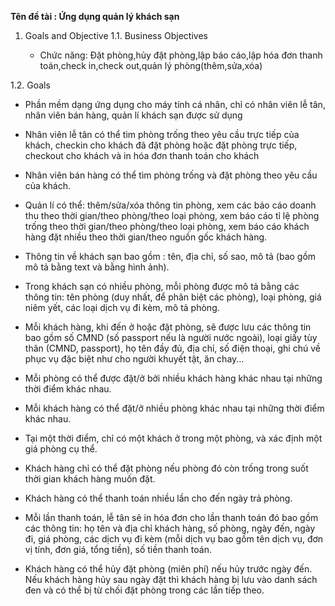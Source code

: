 **Tên đề tài : Ứng dụng quản lý khách sạn**
1. Goals and Objective
1.1. Business Objectives

   * Chức năng: Đặt phòng,hủy đặt phòng,lập báo cáo,lập hóa đơn thanh toán,check in,check out,quản lý phòng(thêm,sửa,xóa)

1.2. Goals

   * Phần mềm dạng ứng dụng cho máy tính cá nhân, chỉ có nhân viên lễ tân, nhân viên bán hàng, quản lí khách sạn được sử dụng

   * Nhân viên lễ tân có thể tìm phòng trống theo yêu cầu trực tiếp của khách, checkin cho khách đã đặt phòng hoặc đặt phòng trực tiếp, 
    checkout cho khách và in hóa đơn thanh toán cho khách

   * Nhân viên bán hàng có thể tìm phòng trống và đặt phòng theo yêu cầu của khách.

   * Quản lí có thể: thêm/sửa/xóa thông tin phòng, xem các báo cáo doanh thu theo thời gian/theo phòng/theo loại phòng, xem báo cáo tỉ 
    lệ phòng trống theo thời gian/theo phòng/theo loại phòng, xem báo cáo khách hàng đặt nhiều theo thời gian/theo nguồn gốc khách hàng.

   * Thông tin về khách sạn bao gồm : tên, địa chỉ, số sao, mô tả (bao gồm mô tả bằng text và bằng hình ảnh).

   * Trong khách sạn có nhiều phòng, mỗi phòng được mô tả bằng các thông tin: tên phòng (duy nhất, để phân biệt các phòng), loại phòng, 
    giá niêm yết, các loại dịch vụ đi kèm, mô tả phòng.

   * Mỗi khách hàng, khi đến ở hoặc đặt phòng, sẽ được lưu các thông tin bao gồm số CMND (số passport nếu là người nước ngoài), loại 
    giấy tùy thân (CMND, passport), họ tên đầy đủ, địa chỉ, số điện thoại, ghi chú về phục vụ đặc biệt như cho người khuyết tật, ăn chay...

   * Mỗi phòng có thể được đặt/ở bởi nhiều khách hàng khác nhau tại những thời điểm khác nhau.

   * Mỗi khách hàng có thể đặt/ở nhiều phòng khác nhau tại những thời điểm khác nhau.

   * Tại một thời điểm, chỉ có một khách ở trong một phòng, và xác định một giá phòng cụ thể.

   * Khách hàng chỉ có thể đặt phòng nếu phòng đó còn trống trong suốt thời gian khách hàng muốn đặt.

   * Khách hàng có thể thanh toán nhiều lần cho đến ngày trả phòng.

   * Mỗi lần thanh toán, lễ tân sẽ in hóa đơn cho lần thanh toán đó bao gồm các thông tin: họ tên và địa chỉ khách hàng, số phòng, ngày 
    đến, ngày đi, giá phòng, các dịch vụ đi kèm (mỗi dịch vụ bao gồm tên dịch vụ, đơn vị tính, đơn giá, tổng tiền), số tiền thanh toán.

   * Khách hàng có thể hủy đặt phòng (miên phí) nếu hủy trước ngày đến. Nếu khách hàng hủy sau ngày đặt thì khách hàng bị lưu vào danh sách
    đen và có thể bị từ chối đặt phòng trong các lần tiếp theo.

